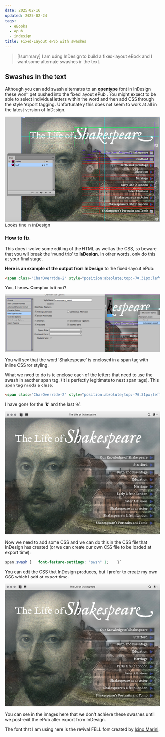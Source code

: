 ```yaml
---
date: 2025-02-16
updated: 2025-02-24
tags:
  - eBooks
  - epub
  - indesign
title: Fixed-Layout ePub with swashes
---
```


> [!summary] 
> I am using InDesign to build a fixed-layout eBook and I want some alternate swashes in the text. 

## Swashes in the text

Although you can add swash alternates to an **opentype** font in InDesign these won’t get pushed into the fixed layout ePub . You might expect to be able to select individual letters within the word and then add CSS through the style ‘export tagging’. Unfortunately this does not seem to work at all in the latest version of InDesign.

![Looks fine in InDesign](../media/Pasted%20image%2020240222154618.png)
Looks fine in InDesign

### How to fix

This does involve some editing of the HTML as well as the CSS, so beware that you will break the ‘round trip’ to **InDesign**. In other words, only do this at your final stage.

**Here is an example of the output from InDesign** to the fixed-layout ePub:

```html
<span class="CharOverride-2" style="position:absolute;top:-70.31px;left:0px;letter-spacing:-0.64px;">Shakespeare</span>`
```
Yes, I know. Complex is it not?

![](../media/Pasted%20image%2020240222154706.png)

You will see that the word ’Shakespeare’ is enclosed in a span tag with inline CSS for styling.

What we need to do is to enclose each of the letters that need to use the swash in another span tag. (It is perfectly legitimate to nest span tags). This span tag needs a class:

```html
<span class="CharOverride-2" style="position:absolute;top:-70.31px;left:0px;letter-spacing:-0.64px;">   Sha<span class="swash">k</span>espear <span class="swash"> e</span>   </span>`
```
I have gone for the ‘**k**’ and the last ‘e’.

![](../media/Pasted%20image%2020240222154731.png)

Now we need to add some CSS and we can do this in the CSS file that InDesign has created (or we can create our own CSS file to be loaded at export time):

```css
span.swash {   font-feature-settings: "swsh" 1;    }` 
```
You can edit the CSS that InDesign produces, but I prefer to create my own CSS which I add at export time.

![](../media/Pasted%20image%2020240222154801.png)

You can see in the images here that we don't achieve these swashes until we post-edit the ePub after export from InDesign.

The font that I am using here is the revival FELL font created by [Igino Marini](http://iginomarini.com/fell/ "See the web site for this font").